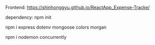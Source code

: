 Frontend: https://shinhonggyu.github.io/ReactApp_Expense-Tracke/

dependency:
npm init

npm i express dotenv mongoose colors morgan

npm i nodemon concurrently

